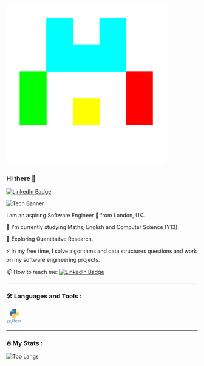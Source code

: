 ![GitHub Logo](GITHUB-LOGO.png)

### Hi there 👋

<a href="https://www.linkedin.com/in/eno-gerguri-89a48925b/">
    <img src="https://img.shields.io/badge/LinkedIn-blue?style=for-the-badge&logo=linkedin&logoColor=white" alt="LinkedIn Badge"/>
</a>

![Tech Banner](https://media.giphy.com/media/dWesBcTLavkZuG35MI/giphy.gif)



I am an aspiring Software Engineer :wave: from London, UK.



:telescope: I'm currently studying Maths, English and Computer Science (Y13).

:seedling: Exploring Quantitative Research.

:zap: In my free time, I solve algorithms and data structures questions and  work on my software engineering projects.

:mailbox: How to reach me: <a href="https://www.linkedin.com/in/eno-gerguri-89a48925b/">
    <img src="https://img.shields.io/badge/LinkedIn-blue?style=for-the-badge&logo=linkedin&logoColor=white" alt="LinkedIn Badge"/>
</a>

---

### :hammer_and_wrench: Languages and Tools :

<div>
  <img src="https://github.com/devicons/devicon/blob/master/icons/python/python-original-wordmark.svg" title="Python" alt="Python" width="40" height="40"/>&nbsp;
</div>

---

### :fire: My Stats :
[![Top Langs](https://github-readme-stats.vercel.app/api/top-langs/?username=Eno-Gerguri)](https://github.com/anuraghazra/github-readme-stats)
